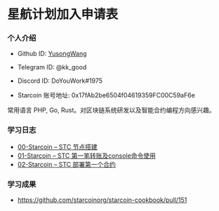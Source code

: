 

# 星航计划加入申请表

### 个人介绍

* Github ID: [YusongWang](https://github.com/YusongWang)

* Telegram ID: @kk_good

* Discord ID: DoYouWork#1975

* Starcoin 账号地址: 0x17fAb2be6504f04619359FC00C59aF6e


常用语言 PHP, Go, Rust。对区块链系统研发以及智能合约编程方向感兴趣。

### 学习日志
  - [00-Starcoin – STC 节点搭建](https://www.wangyusong.com/2022/07/24/00-starcoin-stc-%e8%8a%82%e7%82%b9%e6%90%ad%e5%bb%ba/)
  - [01-Starcoin – STC 第一笔转账及console命令使用](https://www.wangyusong.com/2022/07/24/01-starcoin-stc-%e7%ac%ac%e4%b8%80%e7%ac%94%e8%bd%ac%e8%b4%a6%e5%8f%8aconsole%e5%91%bd%e4%bb%a4%e4%bd%bf%e7%94%a8/)
  - [02-Starcoin – STC 部署第一个合约](https://www.wangyusong.com/2022/07/24/02-starcoin-stc-%e9%83%a8%e7%bd%b2%e7%ac%ac%e4%b8%80%e4%b8%aa%e5%90%88%e7%ba%a6/)

### 学习成果
  - https://github.com/starcoinorg/starcoin-cookbook/pull/151
  
